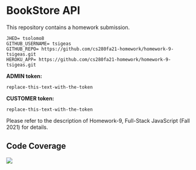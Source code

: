 # BookStore API

This repository contains a homework submission.

```text
JHED= tsolomo8
GITHUB_USERNAME= tsigeas
GITHUB_REPO= https://github.com/cs280fa21-homework/homework-9-tsigeas.git
HEROKU_APP= https://github.com/cs280fa21-homework/homework-9-tsigeas.git
```

**ADMIN token:**

```text
replace-this-text-with-the-token
```

**CUSTOMER token:** 

```text
replace-this-text-with-the-token
```

Please refer to the description of Homework-9, Full-Stack JavaScript (Fall 2021) for details.

## Code Coverage

![](assets/jest.png)